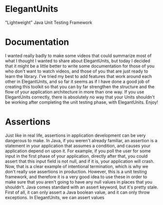 # ElegantUnits
"Lightweight" Java Unit Testing Framework

# Documentation
I wanted really badly to make some videos that could summarize most of what I thought
I wanted to share about ElegantUnits, but today I decided that it might be a little
better to write some documentation for those of you who don't want to watch videos, and
those of you that are just ready to learn the library. I've tried my best to add 
features that work around each other in ElegantUnits, and so far it seems as if I have
done a good job of creating this toolkit so that you can by far strengthen the structure
and the flow of your application architecture in more than one way. If you use ElegantUnits
correctly, there is absolutely no way that your Units shouldn't be working after completing
the unit testing phase, with ElegantUnits. Enjoy!

# Assertions

Just like in real life, assertions in application development can be very dangerous to make.
In Java, if you weren't already familiar, an assertion is a statement in your application that
assumes a condition, and causes your application depend on upon it. For example, if you poll
the user for some input in the first phase of your application, directly after that, you could assert
that this input field is not null, and if it is, your application will crash. Now, that is a clear 
example of intentional termination, which is why we don't really use assertions in production. However,
this is a unit testing framework, and therefore it is a very good idea to use these in order to make sure
that you aren't going to have any null values in places that you shouldn't. Java comes standard with an assert
keyword, but it's pretty stale. First of all, it can only assert a Java boolean value, and it can only throw
exceptions. In ElegantUnits, we can assert values 

